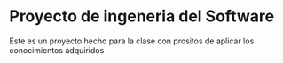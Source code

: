 # Proyecto de ingeneria del Software 
Este es un proyecto hecho para la clase con prositos de aplicar los conocimientos adquiridos 


